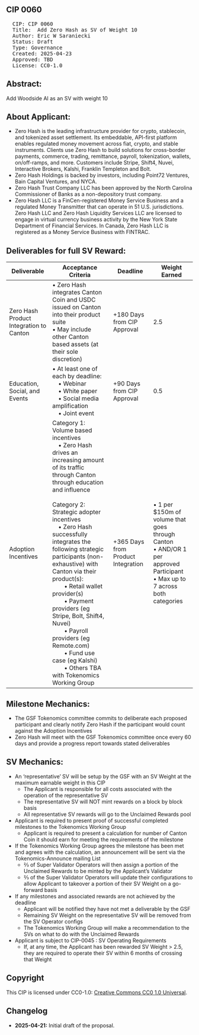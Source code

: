 ## CIP 0060

<pre>
  CIP: CIP 0060
  Title:  Add Zero Hash as SV of Weight 10
  Author: Eric W Saraniecki 
  Status: Draft 
  Type: Governance 
  Created: 2025-04-23
  Approved: TBD
  License: CC0-1.0
</pre>

## Abstract:
Add Woodside AI as an SV with weight 10

## About Applicant:
* Zero Hash is the leading infrastructure provider for crypto, stablecoin, and tokenized asset settlement. Its embeddable, API-first platform enables regulated money movement across fiat, crypto, and stable instruments. Clients use Zero Hash to build solutions for cross-border payments, commerce, trading, remittance, payroll, tokenization, wallets, on/off-ramps, and more. Customers include Stripe, Shift4, Nuvei, Interactive Brokers, Kalshi, Franklin Templeton and Bolt.
* Zero Hash Holdings is backed by investors, including Point72 Ventures, Bain Capital Ventures, and NYCA.
* Zero Hash Trust Company LLC has been approved by the North Carolina Commissioner of Banks as a non-depository trust company.
* Zero Hash LLC is a FinCen-registered Money Service Business and a regulated Money Transmitter that can operate in 51 U.S. jurisdictions. Zero Hash LLC and Zero Hash Liquidity Services LLC are licensed to engage in virtual currency business activity by the New York State Department of Financial Services. In Canada, Zero Hash LLC is registered as a Money Service Business with FINTRAC.



## Deliverables for full SV Reward:
| Deliverable                          | Acceptance Criteria                                                                                                                                                                                                                                                                                                                                                          | Deadline                              | Weight Earned                                     |
|-------------------------------------|-----------------------------------------------------------------------------------------------------------------------------------------------------------------------------------------------------------------------------------------------------------------------------------------------------------------------------------------------------------------------------|---------------------------------------|---------------------------------------------------|
| Zero Hash Product Integration to Canton | • Zero Hash integrates Canton Coin and USDC issued on Canton into their product suite<br>• May include other Canton based assets (at their sole discretion)                                                                                                                                                                                                                 | +180 Days from CIP Approval           | 2.5                                               |
| Education, Social, and Events       | • At least one of each by deadline:<br> • Webinar<br> • White paper<br> • Social media amplification<br> • Joint event                                                                                                                                                                                                                                                       | +90 Days from CIP Approval            | 0.5                                               |
| Adoption Incentives                 | Category 1: Volume based incentives<br> • Zero Hash drives an increasing amount of its traffic through Canton through education and influence<br><br>Category 2: Strategic adopter incentives<br> • Zero Hash successfully integrates the following strategic participants (non-exhaustive) with Canton via their product(s):<br>  • Retail wallet provider(s)<br>  • Payment providers (eg Stripe, Bolt, Shift4, Nuvei)<br>  • Payroll providers (eg Remote.com)<br>  • Fund use case (eg Kalshi)<br>  • Others TBA with Tokenomics Working Group | +365 Days from Product Integration    | • 1 per $150m of volume that goes through Canton<br>• AND/OR 1 per approved Participant<br>• Max up to 7 across both categories |

## Milestone Mechanics: 
* The GSF Tokenomics committee commits to deliberate each proposed participant and clearly notify Zero Hash if the participant would count against the Adoption Incentives 
* Zero Hash will meet with the GSF Tokenomics committee once every 60 days and provide a progress report towards stated deliverables

## SV Mechanics: 
* An ‘representative’ SV will be setup by the GSF with an SV Weight at the maximum earnable weight in this CIP
    * The Applicant is responsible for all costs associated with the operation of the representative SV
    * The representative SV will NOT mint rewards on a block by block basis
    * All representative SV rewards will go to the Unclaimed Rewards pool
* Applicant is required to present proof of successful completed milestones to the Tokenomics Working Group
    * Applicant is required to present a calculation for number of Canton Coin it should earn for meeting the requirements of the milestone
* If the Tokenomics Working Group agrees the milestone has been met and agrees with the calculation, an announcement will be sent via the Tokenomics-Announce mailing List
    * ⅔ of Super Validator Operators will then assign a portion of the Unclaimed Rewards to be minted by the Applicant’s Validator
    * ⅔ of the Super Validator Operators will update their configurations to allow Applicant to takeover a portion of their SV Weight on a go-forward basis
* If any milestones and associated rewards are not achieved by the deadline
    * Applicant will be notified they have not met a deliverable by the GSF 
    * Remaining SV Weight on the representative SV will be removed from the SV Operator configs
    * The Tokenomics Working Group will make a recommendation to the SVs on what to do with the Unclaimed Rewards 
* Applicant is subject to CIP-0045 : SV Operating Requirements
    * If, at any time, the Applicant has been rewarded SV Weight > 2.5, they are required to operate their SV within 6 months of crossing that Weight

## Copyright

This CIP is licensed under CC0-1.0: [Creative Commons CC0 1.0 Universal](https://creativecommons.org/publicdomain/zero/1.0/).

## Changelog

* **2025-04-21:** Initial draft of the proposal.
